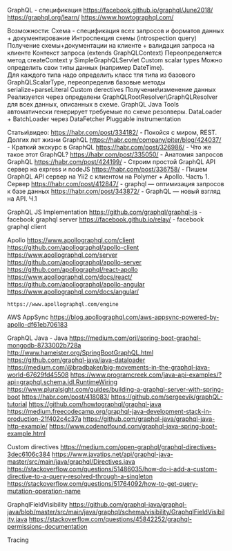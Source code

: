 GraphQL - спецификация
    https://facebook.github.io/graphql/June2018/
    https://graphql.org/learn/
    https://www.howtographql.com/

Возможности:
    Схема - спецификация всех запросов и форматов данных + документирование
    Интроспекция схемы (introspection query) 
        Получение схемы+документации на клиенте + валидация запроса на клиенте
    Контекст запроса (extends GraphQLContext)
        Переопределяется метод createContext у SimpleGraphQLServlet
    Custom scalar types
        Mожно определить свои типы данных (например DateTime).  
        Для каждого типа надо определить класс тля типа из базового GraphQLScalarType, 
        переопределив базовые методы serialize+parseLiteral
    Custom derectives
    Получение\изменение данных 
        Реализуется через определени GraphQLRootResolver\GraphQLResolver для всех данных, описанных в схеме.
        GraphQL Java Tools автоматически генерирует требуемые по схеме резолверы.
    DataLoader + BatchLoader через DataFetcher
    Pluggable instrumentation
    

Статьи\видео:
    https://habr.com/post/334182/                   - Покойся с миром, REST. Долгих лет жизни GraphQL
    https://habr.com/company/piter/blog/424037/     - Краткий экскурс в GraphQL
    https://habr.com/post/326986/                   - Что же такое этот GraphQL?
    https://habr.com/post/335050/                   - Анатомия запросов GraphQL
    https://habr.com/post/424199/                   - Строим простой GraphQL API сервер на express и nodeJS
    https://habr.com/post/336758/                   - Пишем GraphQL API сервер на Yii2 с клиентом на Polymer + Apollo. Часть 1. Сервер
    https://habr.com/post/412847/                   - graphql — оптимизация запросов к базе данных
    https://habr.com/post/343872/                   - GraphQL — новый взгляд на API. Ч.1

GraphQL JS Implementation
    https://github.com/graphql/graphql-js       - facebook graphql server
    https://facebook.github.io/relay/           - facebook graphql client
    
Apollo
    https://www.apollographql.com/client				https://github.com/apollographql/apollo-client
    https://www.apollographql.com/server				https://github.com/apollographql/apollo-server
    https://github.com/apollographql/react-apollo		https://www.apollographql.com/docs/react/
    https://github.com/apollographql/apollo-angular		https://www.apollographql.com/docs/angular/
    
    https://www.apollographql.com/engine
    
AWS AppSync
    https://blog.apollographql.com/aws-appsync-powered-by-apollo-df61eb706183

GraphQL Java - Java
    https://medium.com/oril/spring-boot-graphql-mongodb-8733002b728a
    http://www.hameister.org/SpringBootGraphQL.html
    https://github.com/graphql-java/java-dataloader
    https://medium.com/@bradbaker/big-movements-in-the-graphql-java-world-67629fd45508
    https://www.programcreek.com/java-api-examples/?api=graphql.schema.idl.RuntimeWiring
    https://www.pluralsight.com/guides/building-a-graphql-server-with-spring-boot
    https://habr.com/post/418083/
    https://github.com/sergeevik/graphQL-tutorial
    https://github.com/howtographql/graphql-java
    https://medium.freecodecamp.org/graphql-java-development-stack-in-production-21f402c4c37a
    https://github.com/graphql-java/graphql-java-http-example/
    https://www.codenotfound.com/graphql-java-spring-boot-example.html

Custom directives
    https://medium.com/open-graphql/graphql-directives-3dec6106c384
    https://www.javatips.net/api/graphql-java-master/src/main/java/graphql/Directives.java
    https://stackoverflow.com/questions/51486035/how-do-i-add-a-custom-directive-to-a-query-resolved-through-a-singleton
    https://stackoverflow.com/questions/51764092/how-to-get-query-mutation-operation-name

GraphqlFieldVisibility
    https://github.com/graphql-java/graphql-java/blob/master/src/main/java/graphql/schema/visibility/GraphqlFieldVisibility.java
    https://stackoverflow.com/questions/45842252/graphql-permissions-documentation

Tracing